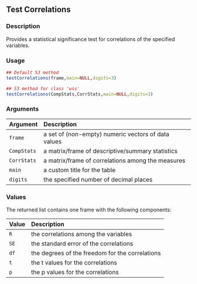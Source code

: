 ## Test Correlations

### Description

Provides a statistical significance test for correlations of the specified variables.

### Usage

```r
## Default S3 method
testCorrelations(frame,main=NULL,digits=3)

## S3 method for class 'wss'
testCorrelations(CompStats,CorrStats,main=NULL,digits=3)
```

### Arguments

Argument | Description
:-- | :--
```frame``` | a set of (non-empty) numeric vectors of data values
```CompStats``` | a matrix/frame of descriptive/summary statistics
```CorrStats``` | a matrix/frame of correlations among the measures
```main``` | a custom title for the table
```digits``` | the specified number of decimal places

### Values

The returned list contains one frame with the following components:

Value | Description
:-- | :--
```R``` | the correlations among the variables
```SE``` | the standard error of the correlations
```df``` | the degrees of the freedom for the correlations
```t``` | the t values for the correlations
```p``` | the p values for the correlations
